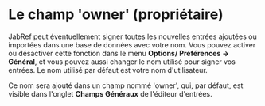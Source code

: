 # Le champ 'owner' (propriétaire)

JabRef peut éventuellement signer toutes les nouvelles entrées ajoutées ou importées dans une base de données avec votre nom. Vous pouvez activer ou désactiver cette fonction dans le menu **Options/ Préférences -&gt; Général**, et vous pouvez aussi changer le nom utilisé pour signer vos entrées. Le nom utilisé par défaut est votre nom d'utilisateur.

Ce nom sera ajouté dans un champ nommé 'owner', qui, par défaut, est visible dans l'onglet **Champs Généraux** de l'éditeur d'entrées.
